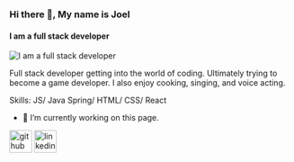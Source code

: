 ### Hi there 👋, My name is Joel
#### I am a full stack developer
![I am a full stack developer](https://images.unsplash.com/photo-1506765515384-028b60a970df?ixid=MXwxMjA3fDB8MHxzZWFyY2h8Mnx8YmFubmVyfGVufDB8fDB8&ixlib=rb-1.2.1&auto=format&fit=crop&w=500&q=60)

Full stack developer getting into the world of coding. Ultimately trying to become a game developer. I also enjoy cooking, singing, and voice acting.

Skills: JS/ Java Spring/ HTML/ CSS/ React

- 🔭 I’m currently working on this page. 

<div data-iframe-width="150" data-iframe-height="270" data-share-badge-id="13f5b5bd-f80e-4d8b-ac5a-fbd7e0e5af74" data-share-badge-host="https://www.youracclaim.com"></div><script type="text/javascript" async src="//cdn.youracclaim.com/assets/utilities/embed.js"></script>


[<img src='https://cdn.jsdelivr.net/npm/simple-icons@3.0.1/icons/github.svg' alt='github' height='40'>](https://github.com/JoelVega97)  [<img src='https://cdn.jsdelivr.net/npm/simple-icons@3.0.1/icons/linkedin.svg' alt='linkedin' height='40'>](https://www.linkedin.com/in/joel-vega/)  


